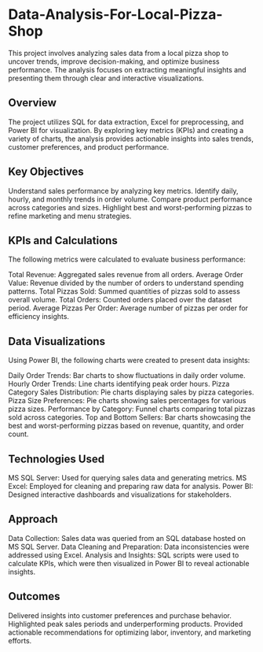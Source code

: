 # Data-Analysis-For-Local-Pizza-Shop

This project involves analyzing sales data from a local pizza shop to uncover trends, improve decision-making, and optimize business performance. The analysis focuses on extracting meaningful insights and presenting them through clear and interactive visualizations.

## Overview
The project utilizes SQL for data extraction, Excel for preprocessing, and Power BI for visualization. By exploring key metrics (KPIs) and creating a variety of charts, the analysis provides actionable insights into sales trends, customer preferences, and product performance.

## Key Objectives
Understand sales performance by analyzing key metrics.
Identify daily, hourly, and monthly trends in order volume.
Compare product performance across categories and sizes.
Highlight best and worst-performing pizzas to refine marketing and menu strategies.

## KPIs and Calculations
The following metrics were calculated to evaluate business performance:

Total Revenue: Aggregated sales revenue from all orders.
Average Order Value: Revenue divided by the number of orders to understand spending patterns.
Total Pizzas Sold: Summed quantities of pizzas sold to assess overall volume.
Total Orders: Counted orders placed over the dataset period.
Average Pizzas Per Order: Average number of pizzas per order for efficiency insights.

## Data Visualizations
Using Power BI, the following charts were created to present data insights:

Daily Order Trends: Bar charts to show fluctuations in daily order volume.
Hourly Order Trends: Line charts identifying peak order hours.
Pizza Category Sales Distribution: Pie charts displaying sales by pizza categories.
Pizza Size Preferences: Pie charts showing sales percentages for various pizza sizes.
Performance by Category: Funnel charts comparing total pizzas sold across categories.
Top and Bottom Sellers: Bar charts showcasing the best and worst-performing pizzas based on revenue, quantity, and order count.

## Technologies Used
MS SQL Server: Used for querying sales data and generating metrics.
MS Excel: Employed for cleaning and preparing raw data for analysis.
Power BI: Designed interactive dashboards and visualizations for stakeholders.

## Approach
Data Collection: Sales data was queried from an SQL database hosted on MS SQL Server.
Data Cleaning and Preparation: Data inconsistencies were addressed using Excel.
Analysis and Insights: SQL scripts were used to calculate KPIs, which were then visualized in Power BI to reveal actionable insights.

## Outcomes
Delivered insights into customer preferences and purchase behavior.
Highlighted peak sales periods and underperforming products.
Provided actionable recommendations for optimizing labor, inventory, and marketing efforts.
